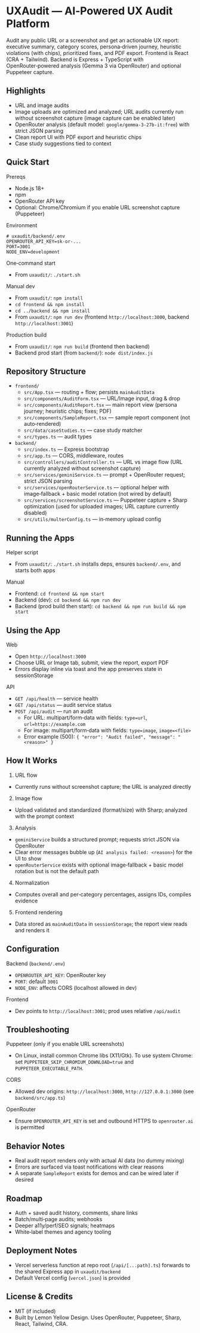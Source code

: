 # UXAudit — AI‑Powered UX Audit Platform

Audit any public URL or a screenshot and get an actionable UX report: executive summary, category scores, persona‑driven journey, heuristic violations (with chips), prioritized fixes, and PDF export. Frontend is React (CRA + Tailwind). Backend is Express + TypeScript with OpenRouter‑powered analysis (Gemma 3 via OpenRouter) and optional Puppeteer capture.

## Highlights

- URL and image audits
- Image uploads are optimized and analyzed; URL audits currently run without screenshot capture (image capture can be enabled later)
- OpenRouter analysis (default model: `google/gemma-3-27b-it:free`) with strict JSON parsing
- Clean report UI with PDF export and heuristic chips
- Case study suggestions tied to context

## Quick Start

Prereqs
- Node.js 18+
- npm
- OpenRouter API key
- Optional: Chrome/Chromium if you enable URL screenshot capture (Puppeteer)

Environment
```env
# uxaudit/backend/.env
OPENROUTER_API_KEY=sk-or-...
PORT=3001
NODE_ENV=development
```

One‑command start
- From `uxaudit/`: `./start.sh`

Manual dev
- From `uxaudit/`: `npm install`
- `cd frontend && npm install`
- `cd ../backend && npm install`
- From `uxaudit/`: `npm run dev` (frontend `http://localhost:3000`, backend `http://localhost:3001`)

Production build
- From `uxaudit/`: `npm run build` (frontend then backend)
- Backend prod start (from `backend/`): `node dist/index.js`

## Repository Structure

- `frontend/`
  - `src/App.tsx` — routing + flow; persists `mainAuditData`
  - `src/components/AuditForm.tsx` — URL/Image input, drag & drop
  - `src/components/AuditReport.tsx` — main report view (persona journey; heuristic chips; fixes; PDF)
  - `src/components/SampleReport.tsx` — sample report component (not auto‑rendered)
  - `src/data/caseStudies.ts` — case study matcher
  - `src/types.ts` — audit types
- `backend/`
  - `src/index.ts` — Express bootstrap
  - `src/app.ts` — CORS, middleware, routes
  - `src/controllers/auditController.ts` — URL vs image flow (URL currently analyzed without screenshot capture)
  - `src/services/geminiService.ts` — prompt + OpenRouter request; strict JSON parsing
  - `src/services/openRouterService.ts` — optional helper with image‑fallback + basic model rotation (not wired by default)
  - `src/services/screenshotService.ts` — Puppeteer capture + Sharp optimization (used for uploaded images; URL capture currently disabled)
  - `src/utils/multerConfig.ts` — in‑memory upload config

## Running the Apps

Helper script
- From `uxaudit/`: `./start.sh` installs deps, ensures `backend/.env`, and starts both apps

Manual
- Frontend: `cd frontend && npm start`
- Backend (dev): `cd backend && npm run dev`
- Backend (prod build then start): `cd backend && npm run build && npm start`

## Using the App

Web
- Open `http://localhost:3000`
- Choose URL or Image tab, submit, view the report, export PDF
- Errors display inline via toast and the app preserves state in sessionStorage

API
- `GET /api/health` — service health
- `GET /api/status` — audit service status
- `POST /api/audit` — run an audit
  - For URL: multipart/form‑data with fields: `type=url`, `url=https://example.com`
  - For image: multipart/form‑data with fields: `type=image`, `image=<file>`
  - Error example (500): `{ "error": "Audit failed", "message": "<reason>" }`

## How It Works

1) URL flow
- Currently runs without screenshot capture; the URL is analyzed directly

2) Image flow
- Upload validated and standardized (format/size) with Sharp; analyzed with the prompt context

3) Analysis
- `geminiService` builds a structured prompt; requests strict JSON via OpenRouter
- Clear error messages bubble up (`AI analysis failed: <reason>`) for the UI to show
- `openRouterService` exists with optional image‑fallback + basic model rotation but is not the default path

4) Normalization
- Computes overall and per‑category percentages, assigns IDs, compiles evidence

5) Frontend rendering
- Data stored as `mainAuditData` in `sessionStorage`; the report view reads and renders it

## Configuration

Backend (`backend/.env`)
- `OPENROUTER_API_KEY`: OpenRouter key
- `PORT`: default `3001`
- `NODE_ENV`: affects CORS (localhost allowed in dev)

Frontend
- Dev points to `http://localhost:3001`; prod uses relative `/api/audit`

## Troubleshooting

Puppeteer (only if you enable URL screenshots)
- On Linux, install common Chrome libs (X11/Gtk). To use system Chrome: set `PUPPETEER_SKIP_CHROMIUM_DOWNLOAD=true` and `PUPPETEER_EXECUTABLE_PATH`.

CORS
- Allowed dev origins: `http://localhost:3000`, `http://127.0.0.1:3000` (see `backend/src/app.ts`)

OpenRouter
- Ensure `OPENROUTER_API_KEY` is set and outbound HTTPS to `openrouter.ai` is permitted

## Behavior Notes

- Real audit report renders only with actual AI data (no dummy mixing)
- Errors are surfaced via toast notifications with clear reasons
- A separate `SampleReport` exists for demos and can be wired later if desired

## Roadmap

- Auth + saved audit history, comments, share links
- Batch/multi‑page audits; webhooks
- Deeper a11y/perf/SEO signals; heatmaps
- White‑label themes and agency tooling

## Deployment Notes

- Vercel serverless function at repo root (`/api/[...path].ts`) forwards to the shared Express app in `uxaudit/backend`
- Default Vercel config (`vercel.json`) is provided

## License & Credits

- MIT (if included)
- Built by Lemon Yellow Design. Uses OpenRouter, Puppeteer, Sharp, React, Tailwind, CRA.
